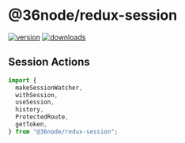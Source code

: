 # @36node/redux-session

[![version][0]][1] [![downloads][2]][3]

## Session Actions

```js
import {
  makeSessionWatcher,
  withSession,
  useSession,
  history,
  ProtectedRoute,
  getToken,
} from "@36node/redux-session";
```

[0]: https://img.shields.io/npm/v/@36node/redux-session.svg?style=flat
[1]: https://npmjs.com/package/@36node/redux-session
[2]: https://img.shields.io/npm/dm/@36node/redux-session.svg?style=flat
[3]: https://npmjs.com/package/@36node/redux-session
